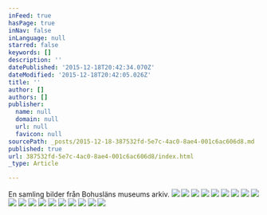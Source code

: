 ```yaml
---
inFeed: true
hasPage: true
inNav: false
inLanguage: null
starred: false
keywords: []
description: ''
datePublished: '2015-12-18T20:42:34.070Z'
dateModified: '2015-12-18T20:42:05.026Z'
title: ''
author: []
authors: []
publisher:
  name: null
  domain: null
  url: null
  favicon: null
sourcePath: _posts/2015-12-18-387532fd-5e7c-4ac0-8ae4-001c6ac606d8.md
published: true
url: 387532fd-5e7c-4ac0-8ae4-001c6ac606d8/index.html
_type: Article

---
```

En samling bilder från Bohusläns museums arkiv.
![](https://the-grid-user-content.s3-us-west-2.amazonaws.com/0c57ca9e-aef0-4654-8f2a-5151958e1aec.png)
![](https://the-grid-user-content.s3-us-west-2.amazonaws.com/2fc7033f-0a66-4946-b646-5a65462cec9d.png)
![](https://the-grid-user-content.s3-us-west-2.amazonaws.com/772ef7d1-0a77-4cc5-8781-e2b2263d5ab7.png)
![](https://the-grid-user-content.s3-us-west-2.amazonaws.com/a7fd2968-61d4-45a8-9956-58e087523c14.png)
![](https://the-grid-user-content.s3-us-west-2.amazonaws.com/c43fbc71-1e40-4278-bc07-c4ef382f59fa.png)
![](https://the-grid-user-content.s3-us-west-2.amazonaws.com/85950a71-fc08-41e7-9733-aa3316c5bd0f.png)
![](https://the-grid-user-content.s3-us-west-2.amazonaws.com/2a4535a3-8faa-447c-9f2b-fd4792b3fd3e.png)
![](https://the-grid-user-content.s3-us-west-2.amazonaws.com/2857f6ec-a40a-425e-8f10-387b22d2e78c.png)
![](https://the-grid-user-content.s3-us-west-2.amazonaws.com/63fbf25c-6745-4b35-aa5f-96090c081186.png)
![](https://the-grid-user-content.s3-us-west-2.amazonaws.com/d9c05a43-cac6-4aa1-811a-9f470e66d4f7.png)
![](https://the-grid-user-content.s3-us-west-2.amazonaws.com/972415fb-1d14-48ef-aeac-a6bc712d9d9c.png)
![](https://the-grid-user-content.s3-us-west-2.amazonaws.com/1b17c183-2bd5-447f-80ef-a213e7c665bc.png)
![](https://the-grid-user-content.s3-us-west-2.amazonaws.com/b6e40736-8169-4fcc-a300-5ff97c1ade86.png)
![](https://the-grid-user-content.s3-us-west-2.amazonaws.com/4742890b-1064-4a51-9e6b-5fd1037c8570.png)
![](https://the-grid-user-content.s3-us-west-2.amazonaws.com/d8493b1b-6cb7-4559-af97-28f1609f2498.png)
![](https://the-grid-user-content.s3-us-west-2.amazonaws.com/7a78176b-0df4-439c-999b-df418f545067.png)
![](https://the-grid-user-content.s3-us-west-2.amazonaws.com/6364c2c4-cd9f-42d6-bdaf-49a0361626ed.png)
![](https://the-grid-user-content.s3-us-west-2.amazonaws.com/0fc66665-a735-41d4-8058-5fbbe587018b.png)
![](https://the-grid-user-content.s3-us-west-2.amazonaws.com/bf396f9a-68e5-4082-8bc2-efb1a9357d1d.png)